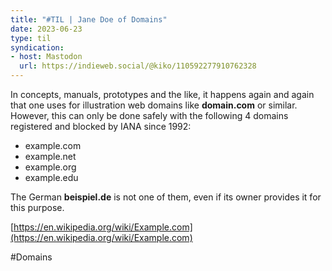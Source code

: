 ```yaml
---
title: "#TIL | Jane Doe of Domains"
date: 2023-06-23
type: til
syndication: 
- host: Mastodon
  url: https://indieweb.social/@kiko/110592277910762328
---
```


In concepts, manuals, prototypes and the like, it happens again and again that one uses for illustration web domains like **domain.com** or similar. However, this can only be done safely with the following 4 domains registered and blocked by IANA since 1992:

- example.com
- example.net
- example.org
- example.edu

The German **beispiel.de** is not one of them, even if its owner provides it for this purpose.

[https://en.wikipedia.org/wiki/Example.com](https://en.wikipedia.org/wiki/Example.com)

#Domains

